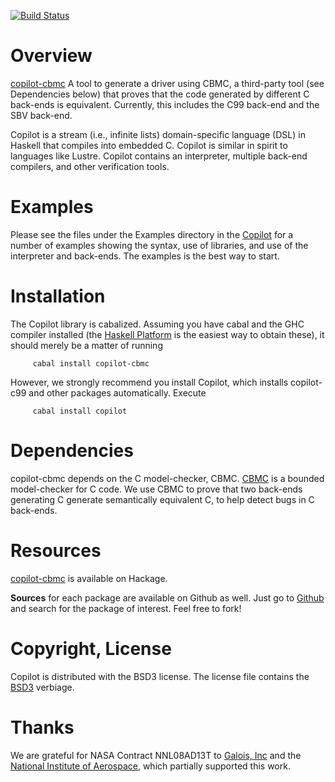 [![Build Status](https://travis-ci.org/Copilot-Language/copilot-cbmc.svg?branch=master)](https://travis-ci.org/Copilot-Language/copilot-cbmc)

Overview
========
[copilot-cbmc](http://hackage.haskell.org/package/copilot-cbmc) A tool to
generate a driver using CBMC, a third-party tool (see Dependencies below) that
proves that the code generated by different C back-ends is equivalent.
Currently, this includes the C99 back-end and the SBV back-end.

Copilot is a stream (i.e., infinite lists) domain-specific language (DSL) in
Haskell that compiles into embedded C.  Copilot is similar in spirit to
languages like Lustre.  Copilot contains an interpreter, multiple back-end
compilers, and other verification tools.

Examples
=========
Please see the files under the Examples directory in the
[Copilot](http://hackage.haskell.org/package/copilot) for a number of examples
showing the syntax, use of libraries, and use of the interpreter and back-ends.
The examples is the best way to start.

Installation
============
The Copilot library is cabalized. Assuming you have cabal and the GHC compiler
installed (the [Haskell Platform](http://hackage.haskell.org/platform/) is the
easiest way to obtain these), it should merely be a matter of running 
     
         cabal install copilot-cbmc

However, we strongly recommend you install Copilot, which installs copilot-c99
and other packages automatically.  Execute

         cabal install copilot

Dependencies
=============
copilot-cbmc depends on the C model-checker, CBMC.
[CBMC](http://www.cprover.org/cbmc/) is a bounded model-checker for C code.  We
use CBMC to prove that two back-ends generating C generate semantically
equivalent C, to help detect bugs in C back-ends.

Resources
=========
[copilot-cbmc](http://hackage.haskell.org/package/copilot-cbmc) is available on
Hackage.

**Sources** for each package are available on Github as well.  Just go to
[Github](github.com) and search for the package of interest.  Feel free to fork!

Copyright, License
==================
Copilot is distributed with the BSD3 license. The license file contains the
[BSD3](http://en.wikipedia.org/wiki/BSD_licenses) verbiage.

Thanks
======
We are grateful for NASA Contract NNL08AD13T to [Galois,
Inc](http://corp.galois.com/) and the [National Institute of
Aerospace](http://www.nianet.org/), which partially supported this work.
